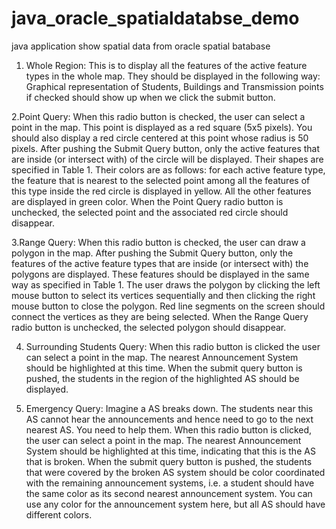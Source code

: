 # java_oracle_spatialdatabse_demo
java application show spatial data from oracle spatial batabase

1. Whole Region:
This is to display all the features of the active feature types in the whole map. They should be displayed in the
following way: Graphical representation of Students, Buildings and Transmission points if checked should show up when we click the submit button.



2.Point Query: 
When this radio button is checked, the user can select a point in the map. This point is displayed as a red square (5x5 pixels). You should also display a red circle centered at this point whose radius is 50 pixels. After pushing the Submit Query button, only the active features that are inside (or intersect with) of the circle will be displayed. Their shapes are specified in Table 1. Their colors are as follows: for each active feature type, the feature that is nearest to the selected point among all the features of this type inside the red circle is displayed in yellow. All the other features are displayed in green color. When the Point Query radio button is unchecked, the selected point and the associated red circle should disappear.



3.Range Query: 
When this radio button is checked, the user can draw a polygon in the map. After pushing the Submit Query button, only the features of the active feature types that are inside (or intersect with) the polygons are displayed. These features should be displayed in the same way as specified in Table 1. The user draws the polygon by clicking the left mouse button to select its vertices sequentially and then clicking the right mouse button to close the polygon. Red line segments on the screen should connect the vertices as they are being selected. When the Range Query radio button is unchecked, the selected
polygon should disappear.



4. Surrounding Students Query:
When this radio button is clicked the user can select a point in the map. The nearest Announcement System should be highlighted at this time. When the submit query button is pushed, the students in the region of the highlighted AS should be displayed.



5. Emergency Query: 
Imagine a AS breaks down. The students near this AS cannot hear the announcements and hence need to go to the next nearest AS. You need to help them. When this radio button is clicked, the user can select a point in the map. The nearest Announcement System should be highlighted at this time, indicating that this is the AS that is broken. When the submit query button is pushed, the students that were covered by the broken AS system should be color coordinated with the remaining announcement systems, i.e. a student should have the same color as its second nearest announcement system. You can use any color for the announcement system here, but all AS should have different colors.

